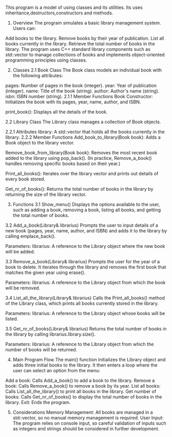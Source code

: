 This program is a model of using classes and its utilities. Its uses inheritance,destructors,constructors and methods.
1. Overview
The program simulates a basic library management system. Users can:

Add books to the library.
Remove books by their year of publication.
List all books currently in the library.
Retrieve the total number of books in the library.
The program uses C++ standard library components such as std::vector to manage collections of books and implements object-oriented programming principles using classes.

2. Classes
2.1 Book Class
The Book class models an individual book with the following attributes:

pages: Number of pages in the book (integer).
year: Year of publication (integer).
name: Title of the book (string).
author: Author's name (string).
isbn: ISBN number (string).
2.1.1 Member Functions
Book Constructor: Initializes the book with its pages, year, name, author, and ISBN.

print_book(): Displays all the details of the book.

2.2 Library Class
The Library class manages a collection of Book objects.

2.2.1 Attributes
library: A std::vector<Book> that holds all the books currently in the library.
2.2.2 Member Functions
Add_book_to_library(Book book): Adds a Book object to the library vector.

Remove_book_from_library(Book book): Removes the most recent book added to the library using pop_back(). (In practice, Remove_a_book() handles removing specific books based on their year.)

Print_all_books(): Iterates over the library vector and prints out details of every book stored.

Get_nr_of_books(): Returns the total number of books in the library by returning the size of the library vector.

3. Functions
3.1 Show_menu()
Displays the options available to the user, such as adding a book, removing a book, listing all books, and getting the total number of books.

3.2 Add_a_book(Library& librarius)
Prompts the user to input details of a new book (pages, year, name, author, and ISBN) and adds it to the library by calling emplace_back().

Parameters:
librarius: A reference to the Library object where the new book will be added.

3.3 Remove_a_book(Library& librarius)
Prompts the user for the year of a book to delete. It iterates through the library and removes the first book that matches the given year using erase().

Parameters:
librarius: A reference to the Library object from which the book will be removed.

3.4 List_all_the_library(Library& librarius)
Calls the Print_all_books() method of the Library class, which prints all books currently stored in the library.

Parameters:
librarius: A reference to the Library object whose books will be listed.

3.5 Get_nr_of_books(Library& librarius)
Returns the total number of books in the library by calling librarius.library.size().

Parameters:
librarius: A reference to the Library object from which the number of books will be returned.

4. Main Program Flow
The main() function initializes the Library object and adds three initial books to the library. It then enters a loop where the user can select an option from the menu:

Add a book: Calls Add_a_book() to add a book to the library.
Remove a book: Calls Remove_a_book() to remove a book by its year.
List all books: Calls List_all_the_library() to print all books in the library.
Get number of books: Calls Get_nr_of_books() to display the total number of books in the library.
Exit: Ends the program.


5. Considerations
Memory Management: All books are managed in a std::vector, so no manual memory management is required.
User Input: The program relies on console input, so careful validation of inputs such as integers and strings should be considered in further development.